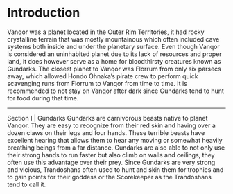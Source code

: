 # Introduction

Vanqor was a planet located in the Outer Rim Territories, it had rocky crystalline terrain that was mostly mountainous which often included cave systems both inside and under the planetary surface.
Even though Vanqor is considered an uninhabited planet due to its lack of resources and proper land, it does however serve as a home for bloodthirsty creatures known as Gundarks.
The closest planet to Vanqor was Florrum from only six parsecs away, which allowed Hondo Ohnaka’s pirate crew to perform quick scavenging runs from Florrum to Vanqor from time to time.
It is recommended to not stay on Vanqor after dark since Gundarks tend to hunt for food during that time.

______________________________________________________________________

Section I | Gundarks
Gundarks are carnivorous beasts native to planet Vanqor.
They are easy to recognize from their red skin and having over a dozen claws on their legs and four hands.
These terrible beasts have excellent hearing that allows them to hear any moving or somewhat heavily breathing beings from a far distance.
Gundarks are also able to not only use their strong hands to run faster but also climb on walls and ceilings, they often use this advantage over their prey.
Since Gundarks are very strong and vicious, Trandoshans often used to hunt and skin them for trophies and to gain points for their goddess or the Scorekeeper as the Trandoshans tend to call it.
